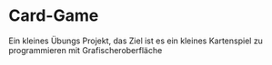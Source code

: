 # Card-Game
Ein kleines Übungs Projekt, das Ziel ist es ein kleines Kartenspiel zu programmieren mit Grafischeroberfläche
